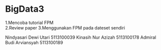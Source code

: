 # BigData3

1.Mencoba tutorial FPM  
2.Review paper
3.Menggunakan FPM pada dateset sendiri

Nindyasari Dewi Utari 5113100039 
Kinasih Nur Azizah 5113100178 
Admiral Budi Arviansyah 5113100189

